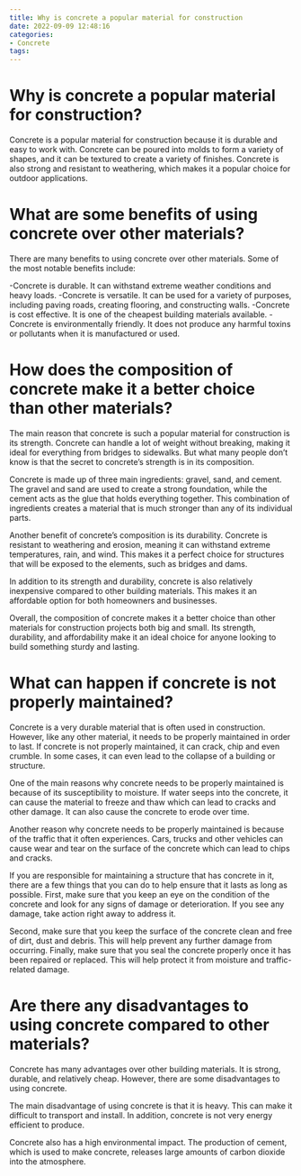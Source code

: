 ```yaml
---
title: Why is concrete a popular material for construction
date: 2022-09-09 12:48:16
categories:
- Concrete
tags:
---
```



#  Why is concrete a popular material for construction?

Concrete is a popular material for construction because it is durable and easy to work with. Concrete can be poured into molds to form a variety of shapes, and it can be textured to create a variety of finishes. Concrete is also strong and resistant to weathering, which makes it a popular choice for outdoor applications.

#  What are some benefits of using concrete over other materials?

There are many benefits to using concrete over other materials. Some of the most notable benefits include:

-Concrete is durable. It can withstand extreme weather conditions and heavy loads.
-Concrete is versatile. It can be used for a variety of purposes, including paving roads, creating flooring, and constructing walls.
-Concrete is cost effective. It is one of the cheapest building materials available.
-Concrete is environmentally friendly. It does not produce any harmful toxins or pollutants when it is manufactured or used.

#  How does the composition of concrete make it a better choice than other materials?

The main reason that concrete is such a popular material for construction is its strength. Concrete can handle a lot of weight without breaking, making it ideal for everything from bridges to sidewalks. But what many people don’t know is that the secret to concrete’s strength is in its composition.

Concrete is made up of three main ingredients: gravel, sand, and cement. The gravel and sand are used to create a strong foundation, while the cement acts as the glue that holds everything together. This combination of ingredients creates a material that is much stronger than any of its individual parts.

Another benefit of concrete’s composition is its durability. Concrete is resistant to weathering and erosion, meaning it can withstand extreme temperatures, rain, and wind. This makes it a perfect choice for structures that will be exposed to the elements, such as bridges and dams.

In addition to its strength and durability, concrete is also relatively inexpensive compared to other building materials. This makes it an affordable option for both homeowners and businesses.

Overall, the composition of concrete makes it a better choice than other materials for construction projects both big and small. Its strength, durability, and affordability make it an ideal choice for anyone looking to build something sturdy and lasting.

#  What can happen if concrete is not properly maintained?

Concrete is a very durable material that is often used in construction. However, like any other material, it needs to be properly maintained in order to last. If concrete is not properly maintained, it can crack, chip and even crumble. In some cases, it can even lead to the collapse of a building or structure.

One of the main reasons why concrete needs to be properly maintained is because of its susceptibility to moisture. If water seeps into the concrete, it can cause the material to freeze and thaw which can lead to cracks and other damage. It can also cause the concrete to erode over time.

Another reason why concrete needs to be properly maintained is because of the traffic that it often experiences. Cars, trucks and other vehicles can cause wear and tear on the surface of the concrete which can lead to chips and cracks.

If you are responsible for maintaining a structure that has concrete in it, there are a few things that you can do to help ensure that it lasts as long as possible. First, make sure that you keep an eye on the condition of the concrete and look for any signs of damage or deterioration. If you see any damage, take action right away to address it.

Second, make sure that you keep the surface of the concrete clean and free of dirt, dust and debris. This will help prevent any further damage from occurring. Finally, make sure that you seal the concrete properly once it has been repaired or replaced. This will help protect it from moisture and traffic-related damage.

#  Are there any disadvantages to using concrete compared to other materials?

Concrete has many advantages over other building materials. It is strong, durable, and relatively cheap. However, there are some disadvantages to using concrete.

The main disadvantage of using concrete is that it is heavy. This can make it difficult to transport and install. In addition, concrete is not very energy efficient to produce.

Concrete also has a high environmental impact. The production of cement, which is used to make concrete, releases large amounts of carbon dioxide into the atmosphere.